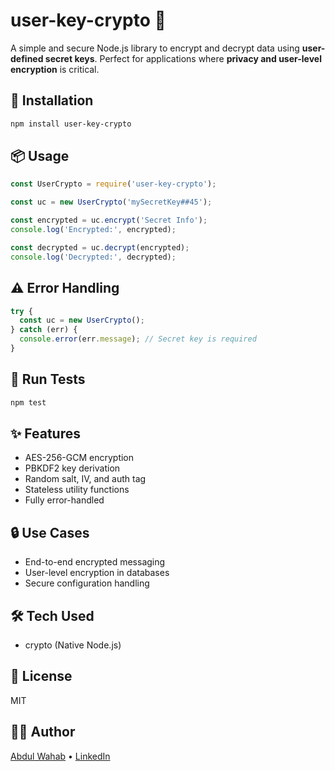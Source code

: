 # user-key-crypto 🔐

A simple and secure Node.js library to encrypt and decrypt data using **user-defined secret keys**. Perfect for applications where **privacy and user-level encryption** is critical.

## 🚀 Installation

```bash
npm install user-key-crypto
```

## 📦 Usage

```js
const UserCrypto = require('user-key-crypto');

const uc = new UserCrypto('mySecretKey##45');

const encrypted = uc.encrypt('Secret Info');
console.log('Encrypted:', encrypted);

const decrypted = uc.decrypt(encrypted);
console.log('Decrypted:', decrypted);
```
## ⚠️ Error Handling

```js
try {
  const uc = new UserCrypto();
} catch (err) {
  console.error(err.message); // Secret key is required
}
```
## 🧪 Run Tests

```bash
npm test
```

## ✨ Features

- AES-256-GCM encryption
- PBKDF2 key derivation
- Random salt, IV, and auth tag
- Stateless utility functions
- Fully error-handled

## 🔒 Use Cases

- End-to-end encrypted messaging
- User-level encryption in databases
- Secure configuration handling

## 🛠️ Tech Used

- crypto (Native Node.js)

## 📄 License

MIT

## 👨‍💻 Author

[Abdul Wahab](https://github.com/Abdul-Wahab-Abbasi) • [LinkedIn](https://linkedin.com/in/web-crafter)
